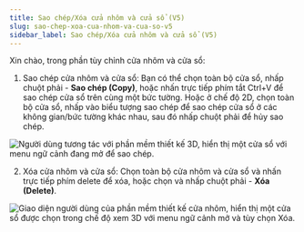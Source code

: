 ```yaml
---
title: Sao chép/Xóa cửa nhôm và cửa sổ (V5)
slug: sao-chep-xoa-cua-nhom-va-cua-so-v5
sidebar_label: Sao chép/Xóa cửa nhôm và cửa sổ (V5)
---
```


Xin chào, trong phần tùy chỉnh cửa nhôm và cửa sổ:

1. Sao chép cửa nhôm và cửa sổ: Bạn có thể chọn toàn bộ cửa sổ, nhấp chuột phải - **Sao chép (Copy)**, hoặc nhấn trực tiếp phím tắt Ctrl+V để sao chép cửa sổ trên cùng một bức tường. Hoặc ở chế độ 2D, chọn toàn bộ cửa sổ, nhấp vào biểu tượng sao chép để sao chép cửa sổ ở các không gian/bức tường khác nhau, sau đó nhấp chuột phải để hủy sao chép.

![Người dùng tương tác với phần mềm thiết kế 3D, hiển thị một cửa sổ với menu ngữ cảnh đang mở để sao chép.](https://storage.googleapis.com/jegavn_kb/images/2292e11d-6041-4716-8e66-69f13e0f3cbb.png)

2. Xóa cửa nhôm và cửa sổ: Chọn toàn bộ cửa nhôm và cửa sổ và nhấn trực tiếp phím delete để xóa, hoặc chọn và nhấp chuột phải - **Xóa (Delete)**.

![Giao diện người dùng của phần mềm thiết kế cửa nhôm, hiển thị một cửa sổ được chọn trong chế độ xem 3D với menu ngữ cảnh mở và tùy chọn Xóa.](https://storage.googleapis.com/jegavn_kb/images/d2312b3e-0320-459b-9053-50e66e06cb5a.png)